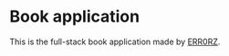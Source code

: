 # Book application

This is the full-stack book application made by [ERR0RZ](https://github.com/gymerr0rz).
